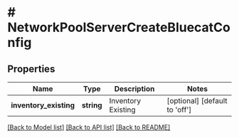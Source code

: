 # # NetworkPoolServerCreateBluecatConfig

## Properties

Name | Type | Description | Notes
------------ | ------------- | ------------- | -------------
**inventory_existing** | **string** | Inventory Existing | [optional] [default to 'off']

[[Back to Model list]](../../README.md#models) [[Back to API list]](../../README.md#endpoints) [[Back to README]](../../README.md)
